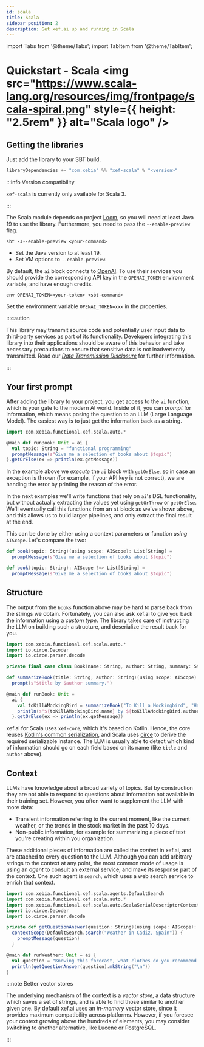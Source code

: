 ```yaml
---
id: scala
title: Scala
sidebar_position: 2
description: Get xef.ai up and running in Scala
---
```


import Tabs from '@theme/Tabs';
import TabItem from '@theme/TabItem';

# Quickstart - Scala <img src="https://www.scala-lang.org/resources/img/frontpage/scala-spiral.png" style={{ height: "2.5rem" }} alt="Scala logo" />

## Getting the libraries

Just add the library to your SBT build.

```scala
libraryDependencies += "com.xebia" %% "xef-scala" % "<version>"
```

:::info Version compatibility

`xef-scala` is currently only available for Scala 3.

:::

The Scala module depends on project [Loom](https://openjdk.org/projects/loom/), 
so you will need at least Java 19 to use the library. Furthermore, you need to pass
the `--enable-preview` flag.

<Tabs>
  <TabItem value="sbt" label="SBT" default>

```shell
sbt -J--enable-preview <your-command>
```

  </TabItem>
  <TabItem value="intellij" label="IntelliJ">

<ul>
<li>Set the Java version to at least 19.</li>
<li>Set VM options to <code>--enable-preview</code>.</li>
</ul>

  </TabItem>
</Tabs>

By default, the `ai` block connects to [OpenAI](https://platform.openai.com/).
To use their services you should provide the corresponding API key in the `OPENAI_TOKEN`
environment variable, and have enough credits.

<Tabs>
  <TabItem value="sbt" label="SBT" default>

```shell
env OPENAI_TOKEN=<your-token> <sbt-command>
```

  </TabItem>
  <TabItem value="intellij" label="IntelliJ">

Set the environment variable `OPENAI_TOKEN=xxx` in the properties.

  </TabItem>
</Tabs>

:::caution

This library may transmit source code and potentially user input data to third-party services as part of its functionality.
Developers integrating this library into their applications should be aware of this behavior and take necessary precautions to ensure that sensitive data is not inadvertently transmitted.
Read our [_Data Transmission Disclosure_](https://github.com/xebia-functional/xef#%EF%B8%8F-data-transmission-disclosure) for further information.

:::

## Your first prompt

After adding the library to your project,
you get access to the `ai` function, which is your gate to the modern AI world.
Inside of it, you can _prompt_ for information, which means posing the question to an LLM
(Large Language Model). The easiest way is to just get the information back as a string.

```scala
import com.xebia.functional.xef.scala.auto.*

@main def runBook: Unit = ai {
  val topic: String = "functional programming"
  promptMessage(s"Give me a selection of books about $topic")
}.getOrElse(ex => println(ex.getMessage))
```

In the example above we _execute_ the `ai` block with `getOrElse`, so in case an exception
is thrown (for example, if your API key is not correct), we are handing the error by printing
the reason of the error.

In the next examples we'll write functions that rely on `ai`'s DSL functionality,
but without actually extracting the values yet using `getOrThrow` or `getOrElse`.
We'll eventually call this functions from an `ai` block as we've shown above, and
this allows us to build larger pipelines, and only extract the final result at the end.

This can be done by either using a context parameters or function _using_ `AIScope`.
Let's compare the two:

```scala
def book(topic: String)(using scope: AIScope): List[String] =
  promptMessage(s"Give me a selection of books about $topic")

def book(topic: String): AIScope ?=> List[String] =
  promptMessage(s"Give me a selection of books about $topic")
```

## Structure

The output from the `books` function above may be hard to parse back from the
strings we obtain. Fortunately, you can also ask xef.ai to give you back the information
using a _custom type_. The library takes care of instructing the LLM on building such
a structure, and deserialize the result back for you.

```scala
import com.xebia.functional.xef.scala.auto.*
import io.circe.Decoder
import io.circe.parser.decode

private final case class Book(name: String, author: String, summary: String) derives ScalaSerialDescriptor, Decoder

def summarizeBook(title: String, author: String)(using scope: AIScope): Book =
  prompt(s"$title by $author summary.")

@main def runBook: Unit =
  ai {
    val toKillAMockingBird = summarizeBook("To Kill a Mockingbird", "Harper Lee")
    println(s"${toKillAMockingBird.name} by ${toKillAMockingBird.author} summary:\n ${toKillAMockingBird.summary}")
  }.getOrElse(ex => println(ex.getMessage))
```

xef.ai for Scala uses `xef-core`, which it's based on Kotlin. Hence, the core 
reuses [Kotlin's common serialization](https://kotlinlang.org/docs/serialization.html), and
Scala uses [circe](https://github.com/circe/circe) to derive the required serializable instance. 
The LLM is usually able to detect which kind of information should
go on each field based on its name (like `title` and `author` above).

## Context

LLMs have knowledge about a broad variety of topics. But by construction they are not able
to respond to questions about information not available in their training set. However, you
often want to supplement the LLM with more data:
- Transient information referring to the current moment, like the current weather, or
  the trends in the stock market in the past 10 days.
- Non-public information, for example for summarizing a piece of text you're creating
  within you organization.

These additional pieces of information are called the _context_ in xef.ai, and are attached
to every question to the LLM. Although you can add arbitrary strings to the context at any
point, the most common mode of usage is using an _agent_ to consult an external service,
and make its response part of the context. One such agent is `search`, which uses a web
search service to enrich that context.

```scala
import com.xebia.functional.xef.scala.agents.DefaultSearch
import com.xebia.functional.xef.scala.auto.*
import com.xebia.functional.xef.scala.auto.ScalaSerialDescriptorContext.given
import io.circe.Decoder
import io.circe.parser.decode

private def getQuestionAnswer(question: String)(using scope: AIScope): List[String] =
  contextScope(DefaultSearch.search("Weather in Cádiz, Spain")) {
    promptMessage(question)
  }

@main def runWeather: Unit = ai {
  val question = "Knowing this forecast, what clothes do you recommend I should wear if I live in Cádiz?"
  println(getQuestionAnswer(question).mkString("\n"))
}
```

:::note Better vector stores

The underlying mechanism of the context is a _vector store_, a data structure which
saves a set of strings, and is able to find those similar to another given one.
By default xef.ai uses an _in-memory_ vector store, since it provides maximum
compatibility across platforms. However, if you foresee your context growing above
the hundreds of elements, you may consider switching to another alternative, like
Lucene or PostgreSQL.

:::
